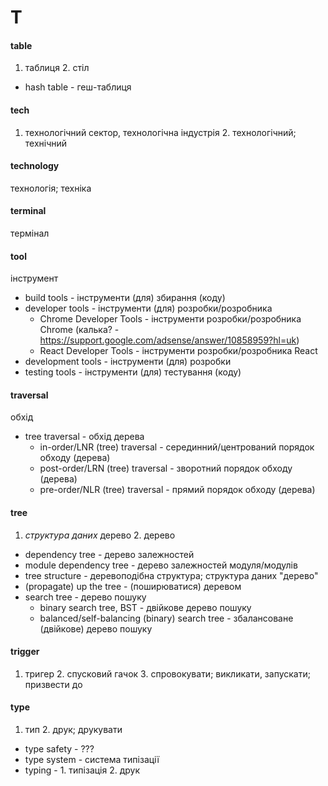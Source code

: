 # T

#### table
1. таблиця 2. стіл
  - hash table - геш-таблиця

#### tech
1. технологічний сектор, технологічна індустрія 2. технологічний; технічний

#### technology
технологія; техніка

#### terminal
термінал

#### tool
інструмент
  - build tools - інструменти (для) збирання (коду)
  - developer tools - інструменти (для) розробки/розробника
    - Chrome Developer Tools - інструменти розробки/розробника Chrome (калька? - https://support.google.com/adsense/answer/10858959?hl=uk)
    - React Developer Tools - інструменти розробки/розробника React
  - development tools - інструменти (для) розробки
  - testing tools - інструменти (для) тестування (коду)

#### traversal
обхід
  - tree traversal - обхід дерева
    - in-order/LNR (tree) traversal - серединний/центрований порядок обходу (дерева)
    - post-order/LRN (tree) traversal - зворотний порядок обходу (дерева)
    - pre-order/NLR (tree) traversal - прямий порядок обходу (дерева)

#### tree
1. _структура даних_ дерево 2. дерево
  - dependency tree - дерево залежностей
  - module dependency tree - дерево залежностей модуля/модулів
  - tree structure - деревоподібна структура; структура даних "дерево"
  - (propagate) up the tree - (поширюватися) деревом
  - search tree - дерево пошуку
    - binary search tree, ВST - двійкове дерево пошуку
    - balanced/self-balancing (binary) search tree - збалансоване (двійкове) дерево пошуку

#### trigger
1. тригер 2. спусковий гачок 3. спровокувати; викликати, запускати; призвести до

#### type
1. тип 2. друк; друкувати
  - type safety - ???
  - type system - система типізації
  - typing - 1. типізація 2. друк
